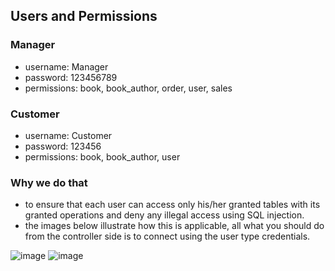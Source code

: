 ## Users and Permissions
### Manager
- username: Manager
- password: 123456789
- permissions: book, book_author, order, user, sales

### Customer
- username: Customer
- password: 123456
- permissions: book, book_author, user

### Why we do that
- to ensure that each user can access only his/her granted tables with its granted operations and deny any illegal access using SQL injection.
- the images below illustrate how this is applicable, all what you should do from the controller side is to connect using the user type credentials.

![image](https://user-images.githubusercontent.com/73228199/209932092-fe2b011a-877d-480d-aced-4e5a421d1705.png)
![image](https://user-images.githubusercontent.com/73228199/209932835-88a53330-62fc-4ab0-aa0c-dc41409cf74f.png)
